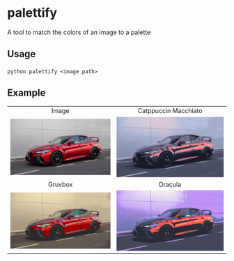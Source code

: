 # palettify

A tool to match the colors of an image to a palette

## Usage

`python palettify <image path>`

## Example

|                          |                                       |
| :----------------------: | :-----------------------------------: |
|          Image           |         Catppuccin Macchiato          |
|  ![](example.png 'asd')  | ![](example-catppuccin-macchiato.png) |
|         Gruvbox          |                Dracula                |
| ![](example-gruvbox.png) |       ![](example-dracula.png)        |
